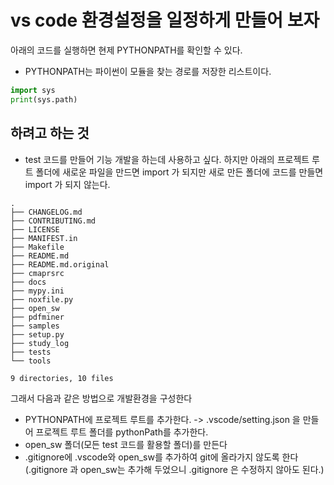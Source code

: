 # vs code 환경설정을 일정하게 만들어 보자

아래의 코드를 실행하면 현제 PYTHONPATH를 확인할 수 있다.
* PYTHONPATH는 파이썬이 모듈을 찾는 경로를 저장한 리스트이다.
```python
import sys
print(sys.path)
```

## 하려고 하는 것
* test 코드를 만들어 기능 개발을 하는데 사용하고 싶다. 하지만 아래의 프로젝트 루트 폴더에 새로운 파일을 만드면 import 가 되지만 새로 만든 폴더에 코드를 만들면 import 가 되지 않는다.
```shell
.
├── CHANGELOG.md
├── CONTRIBUTING.md
├── LICENSE
├── MANIFEST.in
├── Makefile
├── README.md
├── README.md.original
├── cmaprsrc
├── docs
├── mypy.ini
├── noxfile.py
├── open_sw
├── pdfminer
├── samples
├── setup.py
├── study_log
├── tests
└── tools

9 directories, 10 files
```

그래서 다음과 같은 방법으로 개발환경을 구성한다  
* PYTHONPATH에 프로젝트 루트를 추가한다. -> .vscode/setting.json 을 만들어 프로젝트 루트 폴더를 pythonPath를 추가한다.
* open_sw 폴더(모든 test 코드를 활용할 폴더)를 만든다
* .gitignore에 .vscode와 open_sw를 추가하여 git에 올라가지 않도록 한다 (.gitignore 과 open_sw는 추가해 두었으니 .gitignore 은 수정하지 않아도 된다.)